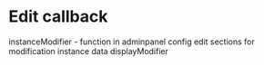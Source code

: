 # Edit callback

instanceModifier - function in adminpanel config edit sections for modification instance data
displayModifier 